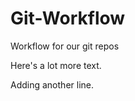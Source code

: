 Git-Workflow
============

Workflow for our git repos

Here's a lot more text.

Adding another line.